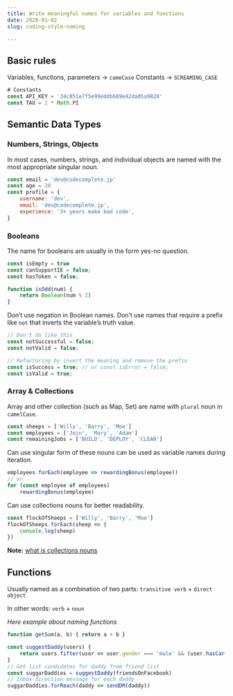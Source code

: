 ```yaml
---
title: Write meaningful names for variables and functions
date: 2020-01-02
slug: coding-style-naming

---
```

## Basic rules

Variables, functions, parameters -> `cameCase`
Constants -> `SCREAMING_CASE`

```javascript
# Constants
const API_KEY = '34c851e7f5e99eddb689e42da05a9828'
const TAU = 2 * Math.PI
```

## Semantic Data Types

### Numbers, Strings, Objects

In most cases, numbers, strings, and individual objects are named with the most appropriate singular noun.

```javascript
const email = 'dev@codecomplete.jp'
const age = 20
const profile = {
    username: 'dev',
    email: 'dev@codecomplete.jp',
    experience: '3+ years make bad code',
}
```

### Booleans

The name for booleans are usually in the form yes-no question.

```javascript
const isEmpty = true
const canSupportIE = false;
const hasToken = false;

function isOdd(num) {
    return Boolean(num % 2)
}
```

Don’t use negation in Boolean names. Don’t use names that require a prefix like `not` that inverts the variable’s truth value.

```javascript
// Don't do like this
const notSuccessful = false;
const notValid = false;

// Refactoring by invert the meaning and remove the prefix
const isSuccess = true; // or const isError = false;
const isValid = true;
```

### Array & Collections

Array and other collection (such as Map, Set) are name with `plural` noun in `camelCase`.

```javascript
const sheeps = ['Willy', 'Barry', 'Moe']
const employees = ['Join', 'Mary', 'Adam']
const remainingJobs = ['BUILD', 'DEPLOY', 'CLEAN']
```

Can use singular form of these nouns can be used as variable names during iteration.

```javascript
employees.forEach(employee => rewardingBonus(employee))
// or
for (const employee of employees)
    rewardingBonus(employee)
```

Can use collections nouns for better readability.

```javascript
const flockOfSheeps = ['Willy', 'Barry', 'Moe']
flockOfSheeps.forEach(sheep => {
    console.log(sheep)
})
```

**Note:** [what is collections nouns](https://www.gingersoftware.com/content/grammar-rules/nouns/collective-nouns/)

## Functions

Usually named as a combination of two parts: `transitive verb` + `direct object`


In other words: `verb` + `noun`

_Here example about naming functions_

```javascript
function getSum(a, b) { return a + b }

const suggestDaddy(users) {
    return users.fifter(user => user.gender === 'male' && (user.hasCar() || user.hasHouseForRent() || user.job === 'developer'))
}
// Get list candidates for daddy from friend list
const suggarDaddies = suggestDaddy(friendsOnFacebook)
// Inbox direction message for each daddy
suggarDaddies.forReach(daddy => sendDM(daddy))
```